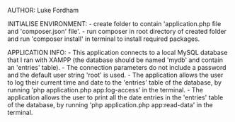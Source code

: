 AUTHOR:
    Luke Fordham

INITIALISE ENVIRONMENT:
    - create folder to contain 'application.php file and 'composer.json' file'.
    - run composer in root directory of created folder and run 'composer install' in terminal to install required packages.

APPLICATION INFO:
    - This application connects to a local MySQL database that I ran with XAMPP (the database should be named 'mydb' and contain an 'entries' table).
    - The connection parameters do not include a password and the default user string 'root' is used.
    - The application allows the user to log their current time and date to the 'entries' table of the database, by running 'php application.php app:log-access' in the terminal.
    - The application allows the user to print all the date entries in the 'entries' table of the database, by running 'php application.php app:read-data' in the terminal.
